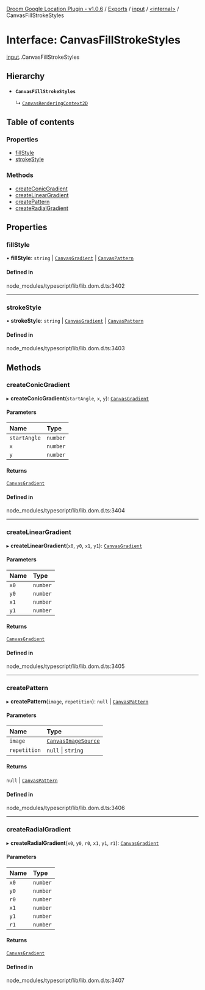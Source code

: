 [Droom Google Location Plugin - v1.0.6](../README.md) / [Exports](../modules.md) / [input](../modules/input.md) / [<internal\>](../modules/input._internal_.md) / CanvasFillStrokeStyles

# Interface: CanvasFillStrokeStyles

[input](../modules/input.md).[<internal>](../modules/input._internal_.md).CanvasFillStrokeStyles

## Hierarchy

- **`CanvasFillStrokeStyles`**

  ↳ [`CanvasRenderingContext2D`](input._internal_.CanvasRenderingContext2D.md)

## Table of contents

### Properties

- [fillStyle](input._internal_.CanvasFillStrokeStyles.md#fillstyle)
- [strokeStyle](input._internal_.CanvasFillStrokeStyles.md#strokestyle)

### Methods

- [createConicGradient](input._internal_.CanvasFillStrokeStyles.md#createconicgradient)
- [createLinearGradient](input._internal_.CanvasFillStrokeStyles.md#createlineargradient)
- [createPattern](input._internal_.CanvasFillStrokeStyles.md#createpattern)
- [createRadialGradient](input._internal_.CanvasFillStrokeStyles.md#createradialgradient)

## Properties

### fillStyle

• **fillStyle**: `string` \| [`CanvasGradient`](../modules/input._internal_.md#canvasgradient) \| [`CanvasPattern`](../modules/input._internal_.md#canvaspattern)

#### Defined in

node_modules/typescript/lib/lib.dom.d.ts:3402

___

### strokeStyle

• **strokeStyle**: `string` \| [`CanvasGradient`](../modules/input._internal_.md#canvasgradient) \| [`CanvasPattern`](../modules/input._internal_.md#canvaspattern)

#### Defined in

node_modules/typescript/lib/lib.dom.d.ts:3403

## Methods

### createConicGradient

▸ **createConicGradient**(`startAngle`, `x`, `y`): [`CanvasGradient`](../modules/input._internal_.md#canvasgradient)

#### Parameters

| Name | Type |
| :------ | :------ |
| `startAngle` | `number` |
| `x` | `number` |
| `y` | `number` |

#### Returns

[`CanvasGradient`](../modules/input._internal_.md#canvasgradient)

#### Defined in

node_modules/typescript/lib/lib.dom.d.ts:3404

___

### createLinearGradient

▸ **createLinearGradient**(`x0`, `y0`, `x1`, `y1`): [`CanvasGradient`](../modules/input._internal_.md#canvasgradient)

#### Parameters

| Name | Type |
| :------ | :------ |
| `x0` | `number` |
| `y0` | `number` |
| `x1` | `number` |
| `y1` | `number` |

#### Returns

[`CanvasGradient`](../modules/input._internal_.md#canvasgradient)

#### Defined in

node_modules/typescript/lib/lib.dom.d.ts:3405

___

### createPattern

▸ **createPattern**(`image`, `repetition`): ``null`` \| [`CanvasPattern`](../modules/input._internal_.md#canvaspattern)

#### Parameters

| Name | Type |
| :------ | :------ |
| `image` | [`CanvasImageSource`](../modules/input._internal_.md#canvasimagesource) |
| `repetition` | ``null`` \| `string` |

#### Returns

``null`` \| [`CanvasPattern`](../modules/input._internal_.md#canvaspattern)

#### Defined in

node_modules/typescript/lib/lib.dom.d.ts:3406

___

### createRadialGradient

▸ **createRadialGradient**(`x0`, `y0`, `r0`, `x1`, `y1`, `r1`): [`CanvasGradient`](../modules/input._internal_.md#canvasgradient)

#### Parameters

| Name | Type |
| :------ | :------ |
| `x0` | `number` |
| `y0` | `number` |
| `r0` | `number` |
| `x1` | `number` |
| `y1` | `number` |
| `r1` | `number` |

#### Returns

[`CanvasGradient`](../modules/input._internal_.md#canvasgradient)

#### Defined in

node_modules/typescript/lib/lib.dom.d.ts:3407
